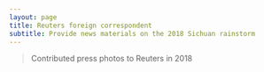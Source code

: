 ```yaml
---
layout: page
title: Reuters foreign correspondent
subtitle: Provide news materials on the 2018 Sichuan rainstorm
---
```


> Contributed press photos to Reuters in 2018
